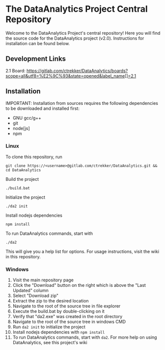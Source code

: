 # The DataAnalytics Project Central Repository
Welcome to the DataAnalytics Project's central repository! Here you will find the source code for the DataAnalytics project (v2.0). Instructions for installation can be found below.
## Development Links
2.1 Board: https://gitlab.com/ctrekker/DataAnalytics/boards?scope=all&utf8=%E2%9C%93&state=opened&label_name[]=2.1
## Installation
IMPORTANT: Installation from sources requires the following dependencies to be downloaded and installed first:
* GNU gcc/g++
* git
* node[js]
* npm
### Linux
To clone this repository, run

`git clone https://<username>@gitlab.com/ctrekker/DataAnalytics.git && cd DataAnalytics`

Build the project

`./build.bat`

Initialize the project

`./da2 init`

Install nodejs dependencies

`npm install`

To run DataAnalytics commands, start with

`./da2`

This will give you a help list for options. For usage instructions, visit the wiki in this repository.
### Windows
1. Visit the main repository page
2. Click the "Download" button on the right which is above the "Last Updated" column
3. Select "Download zip"
4. Extract the zip to the desired location
5. Navigate to the root of the source tree in file explorer
6. Execute the build.bat by double-clicking on it
7. Verify that "da2.exe" was created in the root directory
8. Navigate to the root of the source tree in windows CMD
9. Run `da2 init` to initialize the project
10. Install nodejs dependencies with `npm install`
11. To run DataAnalytics commands, start with `da2`. For more help on using DataAnalytics, see this project's wiki
